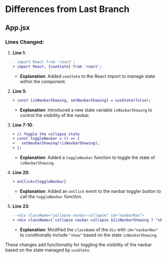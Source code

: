 # Differences from Last Branch

## App.jsx

### Lines Changed:

1. **Line 1**:
   ```diff
   - import React from 'react';
   + import React, {useState} from 'react';
   ```
   - **Explanation**: Added `useState` to the React import to manage state within the component.

2. **Line 5**:
   ```diff
   + const [isNavbarShowing, setNavbarShowing] = useState(false);
   ```
   - **Explanation**: Introduced a new state variable `isNavbarShowing` to control the visibility of the navbar.

3. **Line 7-10**:
   ```diff
   + // Toggle the collapse state
   + const toggleNavbar = () => {
   +   setNavbarShowing(!isNavbarShowing);
   + };
   ```
   - **Explanation**: Added a `toggleNavbar` function to toggle the state of `isNavbarShowing`.

4. **Line 20**:
   ```diff
   + onClick={toggleNavbar}
   ```
   - **Explanation**: Added an `onClick` event to the navbar toggler button to call the `toggleNavbar` function.

5. **Line 23**:
   ```diff
   - <div className="collapse navbar-collapse" id="navbarNav">
   + <div className={`collapse navbar-collapse ${isNavbarShowing ? "show" : ""}`} id="navbarNav">
   ```
   - **Explanation**: Modified the `className` of the `div` with `id="navbarNav"` to conditionally include `"show"` based on the state `isNavbarShowing`.

These changes add functionality for toggling the visibility of the navbar based on the state managed by `useState`.

